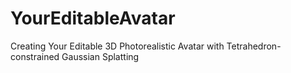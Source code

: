 # YourEditableAvatar
Creating Your Editable 3D Photorealistic Avatar with Tetrahedron-constrained Gaussian Splatting
